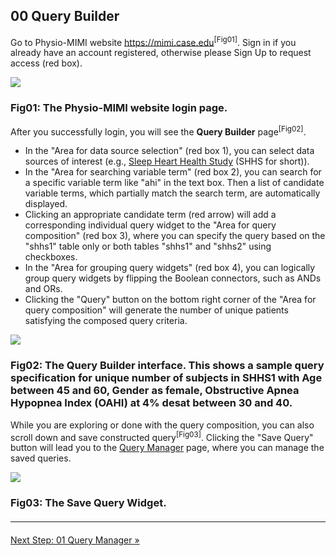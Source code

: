 ## 00 Query Builder

Go to Physio-MIMI website https://mimi.case.edu<sup>[Fig01]</sup>. Sign in if you already have an account registered, otherwise please Sign Up to request access (red box).

<div class="panel panel-default">
  <div class="panel-body">
  <a href=":images_path:/tutorial/physiomimi-01-login.png?inline=1">
    <img src=":images_path:/tutorial/physiomimi-01-login.png">
  </a>
  </div>
  <div class="panel-footer">
    <h3 class="panel-title">Fig01: The Physio-MIMI website login page.</h3>
  </div>
</div>

After you successfully login, you will see the **Query Builder** page<sup>[Fig02]</sup>.
<ul>
  <li>In the "Area for data source selection" (red box 1), you can select data sources of interest (e.g., <a href=":datasets_path:/shhs">Sleep Heart Health Study</a> (SHHS for short)).</li>
  
  <li>In the "Area for searching variable term" (red box 2), you can search for a specific variable term like "ahi" in the text box. Then a list of candidate variable terms, which partially match the search term, are automatically displayed.</li>
  <li>Clicking an appropriate candidate term (red arrow) will add a corresponding individual query widget to the "Area for query composition" (red box 3), where you can specify the query based on the "shhs1" table only or both tables "shhs1" and "shhs2" using checkboxes.</li>
  <li>In the "Area for grouping query widgets" (red box 4), you can logically group query widgets by flipping the Boolean connectors, such as ANDs and ORs.</li>
  <li>Clicking the "Query" button on the bottom right corner of the "Area for query composition" will generate the number of unique patients satisfying the composed query criteria.</li>
</ul>

<div class="panel panel-default">
  <div class="panel-body">
  <a href=":images_path:/tutorial/physiomimi-02-querybuilder.png?inline=1">
    <img src=":images_path:/tutorial/physiomimi-02-querybuilder.png">
  </a>
  </div>
  <div class="panel-footer">
    <h3 class="panel-title">Fig02: The Query Builder interface. This shows a sample query specification for unique number of subjects in SHHS1 with Age between 45 and 60, Gender as female, Obstructive Apnea Hypopnea Index (OAHI) at 4% desat between 30 and 40.</h3>
  </div>
</div>

While you are exploring or done with the query composition, you can also scroll down and save constructed query<sup>[Fig03]</sup>. Clicking the "Save Query" button will lead you to the [Query Manager](:pages_path:/01-querymanager.md) page, where you can manage the saved queries. 

<div class="panel panel-default">
  <div class="panel-body">
  <a href=":images_path:/tutorial/physiomimi-03-savequery.png?inline=1">
    <img src=":images_path:/tutorial/physiomimi-03-savequery.png">
  </a>
  </div>
  <div class="panel-footer">
    <h3 class="panel-title">Fig03: The Save Query Widget.</h3>
  </div>
</div>

<hr class="soften" style="margin-top: 20px;margin-bottom: 20px;"/>

<div class="center">
  <a href=":pages_path:/01-querymanager.md" class="btn btn-lg btn-success">Next Step: 01 Query Manager &raquo;</a>
</div>